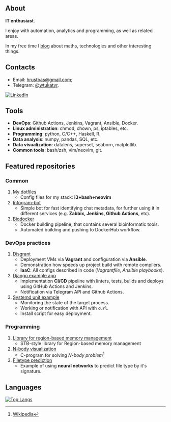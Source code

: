 ## About

**IT enthusiast**.

I enjoy with automation, analytics and programming, as well as related areas.

In my free time I [blog](https://t.me/geek_den) about maths,
technologies and other interesting things.

## Contacts

- Email: [hrustbas@gmail.com](mailto:hrustbas@gmail.com);
- Telegram: [@wtukatyr](https://t.me/wtukatyr).

[![LinkedIn](https://img.shields.io/badge/LinkedIn-blue)](https://www.linkedin.com/in/rustam-basyrov-978b78286)

## Tools

- **DevOps**: Github Actions, Jenkins, Vagrant, Ansible, Docker.
- **Linux administration**: chmod, chown, ps, iptables, etc.
- **Programming**: python, C/C++, Haskell, R.
- **Data analysis**: numpy, pandas, SQL, etc.
- **Data visualization**:  datalens, superset, seaborn, matplotlib.
- **Common tools**: bash/zsh, vim/neovim, git.

## Featured repositories

### Common

1. [My dotfiles](https://github.com/rustbas/dotfilesV2)
    - Config files for my stack: **i3+bash+neovim**
2. [Infogram-bot](https://github.com/rustbas/infogram-bot)
    - Simple bot for fast identifying chat metadata, for further using it in
      different services (e.g. **Zabbix, Jenkins, Github Actions**, etc).
3. [Biodocker](https://github.com/rustbas/biodocker/tree/main)
    - Docker building pipeline, that contains several bioinformatic tools.
    - Automated building and pushing to DockerHub workflow.

### DevOps practices

1. [Disgrant](https://github.com/rustbas/disgrant/)
    - Deployment VMs via **Vagrant** and configuration via **Ansible**.
    - Demonstration how speeds up project build with remote compilers.
    - **IaaC**: All configs described in code (*Vagrantfile*, *Ansible
      playbooks*).
2. [Django example app](https://github.com/rustbas/django-example-app)
    - Implementation **CI/CD** pipeline with linters, tests, builds and deploys
      using GitHub Actions and Jenkins.
    - Notification via Telegram API and Github Actions.
3. [Systemd unit example](https://github.com/rustbas/systemd-unit-example/)
    - Monitoring the state of the target process.
    - Working or notification with API with `curl`.
    - Install script for easy deployment.

### Programming 

1. [Library for region-based memory management](https://github.com/rustbas/region-based-allocation)
    - STB-style library for Region-based memory management
2. [N-body visualization](https://github.com/rustbas/n-body-visualization)
    - C-program for solving *N-body problem*[^1]
3. [Filetype prediction](https://github.com/rustbas/filetype-prediction/)
    - Example of using **neural networks** to predict file type by it's signature.

## Languages

[![Top Langs](https://github-readme-stats.vercel.app/api/top-langs/?username=rustbas&size_weight=0.5&count_weight=0.5&hide=jupyter%20notebook,html&langs_count=8&layout=pie&theme=transparen)](https://github.com/anuraghazra/github-readme-stats)

[^1]: [Wikipedia](https://en.wikipedia.org/wiki/N-body_problem)
